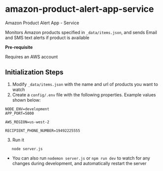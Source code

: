 # amazon-product-alert-app-service
Amazon Product Alert App - Service

Monitors Amazon products specified in `_data/items.json`, and sends Email and SMS text alerts if product is available

**Pre-requisite**

Requires an AWS account

## Initialization Steps

1. Modify `_data/items.json` with the name and url of products you want to watch
2. Create a `config/.env` file with the following properties. Example values shown below:

```
NODE_ENV=development
APP_PORT=5000

AWS_REGION=us-west-2

RECIPIENT_PHONE_NUMBER=19492225555
```

3. Run it
```
   node server.js
```

* You can also run `nodemon server.js` or `npm run dev` to watch for any changes during development, and automatically restart the server